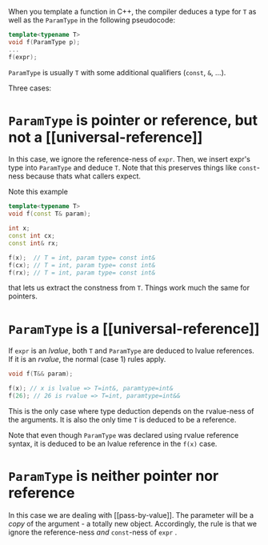 When you template a function in C++, the compiler deduces a type for `T` as well as the `ParamType` in the following pseudocode:

```C++
template<typename T>
void f(ParamType p);
...
f(expr);
```

`ParamType` is usually `T` with some additional qualifiers (`const`, `&`, ...).

Three cases:
# `ParamType` is pointer or reference, but not a [[universal-reference]]
In this case, we ignore the reference-ness of `expr`. Then, we insert expr's type into `ParamType` and deduce `T`. Note that this preserves things like `const`-ness because thats what callers expect.

Note this example
```C++
template<typename T>
void f(const T& param);

int x;
const int cx;
const int& rx;

f(x);  // T = int, param type= const int&
f(cx); // T = int, param type= const int&
f(rx); // T = int, param type= const int&
```
that lets us extract the constness from `T`.
Things work much the same for pointers.

# `ParamType` is a [[universal-reference]]
If `expr` is an *lvalue*, both `T` and `ParamType` are deduced to lvalue references. If it is an *rvalue*, the normal (case 1) rules apply.

```c++
void f(T&& param);

f(x); // x is lvalue => T=int&, paramtype=int&
f(26); // 26 is rvalue => T=int, paramtype=int&&
```

This is the only case where type deduction depends on the rvalue-ness of the arguments. It is also the only time `T` is deduced to be a reference.

Note that even though `ParamType` was declared using rvalue reference syntax, it is deduced to be an lvalue reference in the `f(x)` case.
# `ParamType` is neither pointer nor reference
In this case we are dealing with [[pass-by-value]]. The parameter will be a *copy* of the argument - a totally new object. Accordingly, the rule is that we ignore the reference-ness *and* `const`-ness of `expr` .